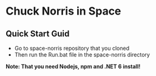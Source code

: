 # Chuck Norris in Space

## Quick Start Guid

- Go to space-norris repository that you cloned
- Then run the Run.bat file in the space-norris directory

**Note: That you need Nodejs, npm and .NET 6 install!**

